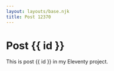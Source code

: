```yaml
---
layout: layouts/base.njk
title: Post 12370
---
```


# Post {{ id }}

This is post {{ id }} in my Eleventy project.
